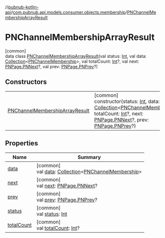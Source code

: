 //[pubnub-kotlin-api](../../../index.md)/[com.pubnub.api.models.consumer.objects.membership](../index.md)/[PNChannelMembershipArrayResult](index.md)

# PNChannelMembershipArrayResult

[common]\
data class [PNChannelMembershipArrayResult](index.md)(val status: [Int](https://kotlinlang.org/api/latest/jvm/stdlib/kotlin-stdlib/kotlin/-int/index.html), val data: [Collection](https://kotlinlang.org/api/latest/jvm/stdlib/kotlin-stdlib/kotlin.collections/-collection/index.html)&lt;[PNChannelMembership](../-p-n-channel-membership/index.md)&gt;, val totalCount: [Int](https://kotlinlang.org/api/latest/jvm/stdlib/kotlin-stdlib/kotlin/-int/index.html)?, val next: [PNPage.PNNext](../../../../../pubnub-kotlin/pubnub-kotlin-core-api/pubnub-kotlin-core-api/com.pubnub.api.models.consumer.objects/-p-n-page/-p-n-next/index.md)?, val prev: [PNPage.PNPrev](../../../../../pubnub-kotlin/pubnub-kotlin-core-api/pubnub-kotlin-core-api/com.pubnub.api.models.consumer.objects/-p-n-page/-p-n-prev/index.md)?)

## Constructors

| | |
|---|---|
| [PNChannelMembershipArrayResult](-p-n-channel-membership-array-result.md) | [common]<br>constructor(status: [Int](https://kotlinlang.org/api/latest/jvm/stdlib/kotlin-stdlib/kotlin/-int/index.html), data: [Collection](https://kotlinlang.org/api/latest/jvm/stdlib/kotlin-stdlib/kotlin.collections/-collection/index.html)&lt;[PNChannelMembership](../-p-n-channel-membership/index.md)&gt;, totalCount: [Int](https://kotlinlang.org/api/latest/jvm/stdlib/kotlin-stdlib/kotlin/-int/index.html)?, next: [PNPage.PNNext](../../../../../pubnub-kotlin/pubnub-kotlin-core-api/pubnub-kotlin-core-api/com.pubnub.api.models.consumer.objects/-p-n-page/-p-n-next/index.md)?, prev: [PNPage.PNPrev](../../../../../pubnub-kotlin/pubnub-kotlin-core-api/pubnub-kotlin-core-api/com.pubnub.api.models.consumer.objects/-p-n-page/-p-n-prev/index.md)?) |

## Properties

| Name | Summary |
|---|---|
| [data](data.md) | [common]<br>val [data](data.md): [Collection](https://kotlinlang.org/api/latest/jvm/stdlib/kotlin-stdlib/kotlin.collections/-collection/index.html)&lt;[PNChannelMembership](../-p-n-channel-membership/index.md)&gt; |
| [next](next.md) | [common]<br>val [next](next.md): [PNPage.PNNext](../../../../../pubnub-kotlin/pubnub-kotlin-core-api/pubnub-kotlin-core-api/com.pubnub.api.models.consumer.objects/-p-n-page/-p-n-next/index.md)? |
| [prev](prev.md) | [common]<br>val [prev](prev.md): [PNPage.PNPrev](../../../../../pubnub-kotlin/pubnub-kotlin-core-api/pubnub-kotlin-core-api/com.pubnub.api.models.consumer.objects/-p-n-page/-p-n-prev/index.md)? |
| [status](status.md) | [common]<br>val [status](status.md): [Int](https://kotlinlang.org/api/latest/jvm/stdlib/kotlin-stdlib/kotlin/-int/index.html) |
| [totalCount](total-count.md) | [common]<br>val [totalCount](total-count.md): [Int](https://kotlinlang.org/api/latest/jvm/stdlib/kotlin-stdlib/kotlin/-int/index.html)? |
